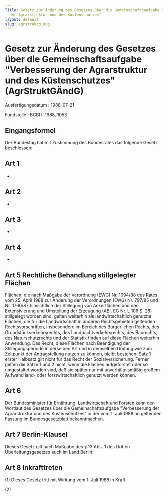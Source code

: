 ```yaml
---
Title: Gesetz zur Änderung des Gesetzes über die Gemeinschaftsaufgabe "Verbesserung
  der Agrarstruktur und des Küstenschutzes"
layout: default
slug: agrstruktg_ndg
---
```


# Gesetz zur Änderung des Gesetzes über die Gemeinschaftsaufgabe "Verbesserung der Agrarstruktur und des Küstenschutzes" (AgrStruktGÄndG)

Ausfertigungsdatum
:   1988-07-21

Fundstelle
:   BGBl I: 1988, 1053



## Eingangsformel

Der Bundestag hat mit Zustimmung des Bundesrates das folgende Gesetz
beschlossen:


## Art 1

-


## Art 2

-


## Art 3

-


## Art 4

-


## Art 5 Rechtliche Behandlung stillgelegter Flächen

Flächen, die nach Maßgabe der Verordnung (EWG) Nr. 1094/88 des Rates
vom 25. April 1988 zur Änderung der Verordnungen (EWG) Nr. 797/85 und
Nr. 1760/87 hinsichtlich der Stillegung von Ackerflächen und der
Extensivierung und Umstellung der Erzeugung (ABl. EG Nr. L 106 S. 28)
stillgelegt worden sind, gelten weiterhin als landwirtschaftlich
genutzte Flächen; die für die Landwirtschaft in anderen Rechtsgebieten
geltenden Rechtsvorschriften, insbesondere im Bereich des Bürgerlichen
Rechts, des Grundstückverkehrsrechts, des Landpachtverkehrsrechts, des
Baurechts, des Naturschutzrechts und der Statistik finden auf diese
Flächen weiterhin Anwendung. Das Recht, diese Flächen nach Beendigung
der Stillegungsperiode in derselben Art und in demselben Umfang wie
zum Zeitpunkt der Antragstellung nutzen zu können, bleibt bestehen.
Satz 1 erster Halbsatz gilt nicht für das Recht der
Sozialversicherung. Ferner gelten die Sätze 1 und 2 nicht, wenn die
Flächen aufgeforstet oder so umgestaltet worden sind, daß sie später
nur mit unverhältnismäßig großem Aufwand land- oder
forstwirtschaftlich genutzt werden können.


## Art 6

Der Bundesminister für Ernährung, Landwirtschaft und Forsten kann den
Wortlaut des Gesetzes über die Gemeinschaftsaufgabe "Verbesserung der
Agrarstruktur und des Küstenschutzes" in der vom 1. Juli 1988 an
geltenden Fassung im Bundesgesetzblatt bekanntmachen.


## Art 7 Berlin-Klausel

Dieses Gesetz gilt nach Maßgabe des § 13 Abs. 1 des Dritten
Überleitungsgesetzes auch im Land Berlin.


## Art 8 Inkrafttreten

(1) Dieses Gesetz tritt mit Wirkung vom 1. Juli 1988 in Kraft.

(2)

